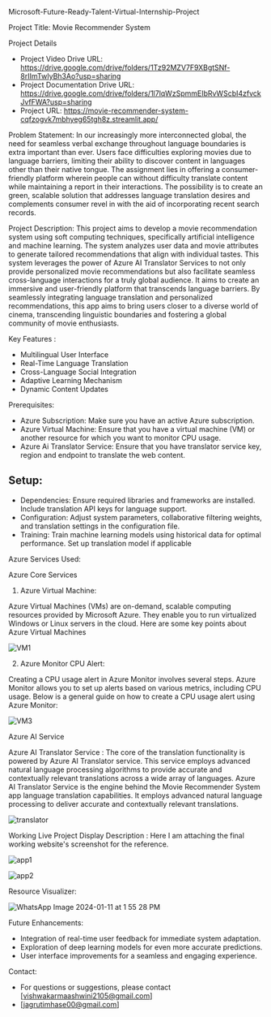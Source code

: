 Microsoft-Future-Ready-Talent-Virtual-Internship-Project

Project Title: Movie Recommender System

 Project Details
- Project Video Drive URL: https://drive.google.com/drive/folders/1Tz92MZV7F9XBgtSNf-8rIImTwIyBh3Ao?usp=sharing
- Project Documentation Drive URL: https://drive.google.com/drive/folders/1l7lqWzSpmmEIbRvWScbI4zfvckJvfFWA?usp=sharing
- Project URL: https://movie-recommender-system-cqfzogvk7mbhyeg65tgh8z.streamlit.app/

 Problem Statement: 
In our increasingly more interconnected global, the need for seamless verbal exchange throughout language boundaries is extra important than ever. Users face difficulties exploring movies due to language barriers, limiting their ability to discover content in languages other than their native tongue. The assignment lies in offering a consumer-friendly platform wherein people can without difficulty translate content while maintaining a report in their interactions. The possibility is to create an green, scalable solution that addresses language translation desires and complements consumer revel in with the aid of incorporating recent search records. 

Project Description:
This project aims to develop a movie recommendation system using soft computing 
techniques, specifically artificial intelligence and machine learning. The system analyzes 
user data and movie attributes to generate tailored recommendations that align with 
individual tastes. This system leverages the power of Azure AI Translator Services to not only provide personalized movie recommendations but also facilitate seamless cross-language interactions for a truly global audience. It aims to create an immersive and user-friendly platform that transcends language barriers. By seamlessly integrating language translation and personalized recommendations, this app aims to bring users closer to a diverse world of cinema, transcending linguistic boundaries and fostering a global community of movie enthusiasts.


 Key Features :
- Multilingual User Interface
- Real-Time Language Translation
- Cross-Language Social Integration
- Adaptive Learning Mechanism
- Dynamic Content Updates

 Prerequisites:
- Azure Subscription: Make sure you have an active Azure subscription.
- Azure Virtual Machine: Ensure that you have a virtual machine (VM) or another resource for 
which you want to monitor CPU usage.
- Azure Ai Translator Service: Ensure that you have translator service key, region and endpoint to translate the web content.

## Setup:
- Dependencies: Ensure required libraries and frameworks are installed. Include translation API keys for language support.
- Configuration: Adjust system parameters, collaborative filtering weights, and translation settings in the configuration file.
- Training: Train machine learning models using historical data for optimal performance. Set up translation model if applicable

 Azure Services Used:

 Azure Core Services

 1. Azure Virtual Machine:
 
Azure Virtual Machines (VMs) are on-demand, scalable computing 
resources provided by Microsoft Azure. They enable you to run virtualized 
Windows or Linux servers in the cloud. Here are some key points about Azure 
Virtual Machines

![VM1](https://github.com/ashu2114/Movie-Recommender-System/assets/151042619/04669590-8150-42a6-a120-bc4c32a933ab)


 2. Azure Monitor CPU Alert:

Creating a CPU usage alert in Azure Monitor involves several steps. Azure Monitor 
allows you to set up alerts based on various metrics, including CPU usage. Below is a 
general guide on how to create a CPU usage alert using Azure Monitor:

![VM3](https://github.com/ashu2114/Movie-Recommender-System/assets/151042619/783e00df-fa7f-4e30-a9fc-939f4a326289)

 Azure AI Service

 Azure AI Translator Service :
The core of the translation functionality is powered by Azure AI Translator service. This 
service employs advanced natural language processing algorithms to provide accurate 
and contextually relevant translations across a wide array of languages. Azure AI Translator Service is the engine behind the Movie Recommender System app language translation capabilities. It employs advanced natural language processing to deliver accurate and contextually relevant translations.

![translator](https://github.com/ashu2114/Movie-Recommender-System/assets/151042619/56f02851-7e0c-4959-b81f-440144531545)


 Working Live Project Display
    Description :
Here I am attaching the final working website's screenshot for the reference.

![app1](https://github.com/ashu2114/Movie-Recommender-System/assets/151042619/62b50cd7-8aea-46df-91f1-95de4867304e)


![app2](https://github.com/ashu2114/Movie-Recommender-System/assets/151042619/aaf08cdc-1556-4f07-bb10-d4ce3cb55903)


 Resource Visualizer:


![WhatsApp Image 2024-01-11 at 1 55 28 PM](https://github.com/nehashelar77/Movie-Recommender-System/assets/156163007/4caa3752-2e3a-4620-894c-137951d821fb)


 Future Enhancements:
- Integration of real-time user feedback for immediate system adaptation.
- Exploration of deep learning models for even more accurate predictions.
- User interface improvements for a seamless and engaging experience.


 Contact:
- For questions or suggestions, please contact [vishwakarmaashwini2105@gmail.com]
- [jagrutimhase00@gmail.com]
  
